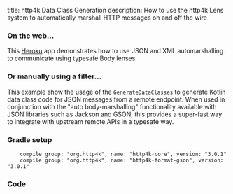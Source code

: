 title: http4k Data Class Generation
description: How to use the http4k Lens system to automatically marshall HTTP messages on and off the wire

### On the web...
This [Heroku](http://http4k-data-class-gen.herokuapp.com/) app demonstrates how to use JSON and XML automarshalling to communicate using typesafe Body lenses.

### Or manually using a filter...
This example show the usage of the `GenerateDataClasses` to generate Kotlin data class code for JSON messages from a remote endpoint. When used in conjunction with the "auto body-marshalling" functionality available with JSON libraries such as Jackson and GSON, this provides a super-fast way to integrate with upstream remote APIs in a typesafe way.

### Gradle setup
```
    compile group: "org.http4k", name: "http4k-core", version: "3.0.1"
    compile group: "org.http4k", name: "http4k-format-gson", version: "3.0.1"
```

### Code
<script src="https://gist-it.appspot.com/https://github.com/http4k/http4k/blob/master/src/docs/cookbook/generating_data_classes/example.kt"></script>
